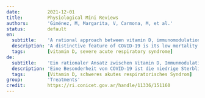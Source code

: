 ```yaml
---
date:          2021-12-01
title:         Physiological Mini Reviews
authors:       'Giménez, M, Margarita, V, Carmona, M, et al.'
status:        default
en:
  subtitle:    'A rational approach between vitamin D, immunomodulation and the renin-angiotensin system linked to prevention and treatment of severe acute respiratory syndrome by Covid-19'
  description: 'A distinctive feature of COVID-19 is its low mortality rate, where the leading cause of decease is related to the development of severe acute respiratory syndrome (SARS). This syndrome involves an exacerbated inflammatory reaction, frequently known as cytokine storm, mainly in the lungs and concomitant over activation of the renin-angiotensin-aldosterone system (RAAS). Consequently, this "explosive cocktail" can lead to death or permanent respiratory sequelae in patients infected with SARSCoV-2. In this sense, multiple therapeutic strategies have been proposed. Among them, vitamin D stands out as it exerts numerous immunomodulatory effects by acting on various types of immune and epithelial cells, in addition to being able to stimulate the protective arm [(ACE2/Ang-(1-7)] and inhibit the damaging arm (ACE/Ang-II) of the RAAS. Therefore, in the present mini-review, some of the main mechanisms underlying these effects mediated by vitamin D and its receptors are analyzed. Knowledge and translational projection of these mechanisms would positively influence the prevention and treatment of SARS. Thus, current evidence on vitamin D and COVID-19 adds arguments to rational therapy regarding reducing or avoiding disease progression and improving prognosis. '
  tags:        [vitamin D, severe acute respiratory syndrome]
de:
  subtitle:    'Ein rationaler Ansatz zwischen Vitamin D, Immunmodulation und dem Renin-Angiotensin-System im Zusammenhang mit der Prävention und Behandlung des schweren akuten respiratorischen Syndroms durch Covid-19'
  description: 'Eine Besonderheit von COVID-19 ist die niedrige Sterblichkeitsrate, wobei die häufigste Todesursache die Entwicklung eines schweren akuten respiratorischen Syndroms (SARS) ist. Bei diesem Syndrom kommt es zu einer verstärkten Entzündungsreaktion, die häufig als Zytokinsturm bezeichnet wird, vor allem in der Lunge und zu einer gleichzeitigen Überaktivierung des Renin-Angiotensin-Aldosteron-Systems (RAAS). Dieser "explosive Cocktail" kann bei Patienten, die mit SARSCoV-2 infiziert sind, zum Tod oder zu dauerhaften Folgen für die Atemwege führen. In diesem Sinne sind mehrere therapeutische Strategien vorgeschlagen worden. Unter ihnen ragt Vitamin D heraus, da es zahlreiche immunmodulatorische Wirkungen ausübt, indem es auf verschiedene Arten von Immun- und Epithelzellen einwirkt, und darüber hinaus in der Lage ist, den schützenden Arm [(ACE2/Ang-(1-7)] zu stimulieren und den schädigenden Arm (ACE/Ang-II) des RAAS zu hemmen. In der vorliegenden Mini-Review werden daher einige der wichtigsten Mechanismen analysiert, die diesen durch Vitamin D und seine Rezeptoren vermittelten Wirkungen zugrunde liegen. Das Wissen um diese Mechanismen und deren Umsetzung würde sich positiv auf die Prävention und Behandlung von SARS auswirken. Die aktuellen Erkenntnisse über Vitamin D und COVID-19 liefern somit Argumente für eine rationale Therapie zur Verringerung oder Vermeidung des Fortschreitens der Krankheit und zur Verbesserung der Prognose.' 
  tags:        [Vitamin D, schweres akutes respiratorisches Syndrom]
group:         'Treatments'
credit:        https://ri.conicet.gov.ar/handle/11336/151160
---
```

